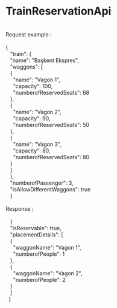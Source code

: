 # TrainReservationApi
<br />
Request example : <br />
<br />
{ <br />
  &nbsp;&nbsp; "train": { <br />
  &nbsp;&nbsp;  "name": "Başkent Ekspres", <br />
  &nbsp;&nbsp;  "waggons": [ <br />
  &nbsp;&nbsp;    { <br />
  &nbsp;&nbsp;&nbsp;&nbsp;      "name": "Vagon 1", <br />
  &nbsp;&nbsp;&nbsp;&nbsp;     "capacity": 100, <br />
  &nbsp;&nbsp;&nbsp;&nbsp;      "numberofReservedSeats": 68 <br />
  &nbsp;&nbsp;   }, <br />
  &nbsp;&nbsp;   { <br />
  &nbsp;&nbsp;&nbsp;&nbsp;      "name": "Vagon 2", <br />
  &nbsp;&nbsp;&nbsp;&nbsp;      "capacity": 90, <br />
  &nbsp;&nbsp;&nbsp;&nbsp;      "numberofReservedSeats": 50 <br />
  &nbsp;&nbsp;    }, <br />
  &nbsp;&nbsp;    { <br />
  &nbsp;&nbsp;&nbsp;&nbsp;      "name": "Vagon 3", <br />
  &nbsp;&nbsp;&nbsp;&nbsp;      "capacity": 80, <br />
  &nbsp;&nbsp;&nbsp;&nbsp;      "numberofReservedSeats": 80 <br />
  &nbsp;&nbsp;    } <br />
  &nbsp;&nbsp;  ] <br />
  &nbsp;&nbsp; }, <br />
  &nbsp;&nbsp; "numberofPassenger": 3, <br />
  &nbsp;&nbsp; "isAllowDifferentWaggons": true <br />
  &nbsp;&nbsp; } <br />
  &nbsp;&nbsp;<br />
  Response : <br />
  &nbsp;&nbsp; <br />
  &nbsp;&nbsp; { <br />
  &nbsp;&nbsp; "isReservable": true, <br />
  &nbsp;&nbsp; "placementDetails": [ <br />
  &nbsp;&nbsp;  { <br />
  &nbsp;&nbsp;&nbsp;&nbsp;    "waggonName": "Vagon 1", <br />
  &nbsp;&nbsp;&nbsp;&nbsp;    "numberofPeople": 1 <br />
  &nbsp;&nbsp;  }, <br />
  &nbsp;&nbsp;  { <br />
  &nbsp;&nbsp;&nbsp;&nbsp;    "waggonName": "Vagon 2", <br />
  &nbsp;&nbsp;&nbsp;&nbsp;    "numberofPeople": 2 <br />
  &nbsp;&nbsp;  } <br />
  &nbsp;&nbsp; ] <br />
  &nbsp;&nbsp;} <br />
